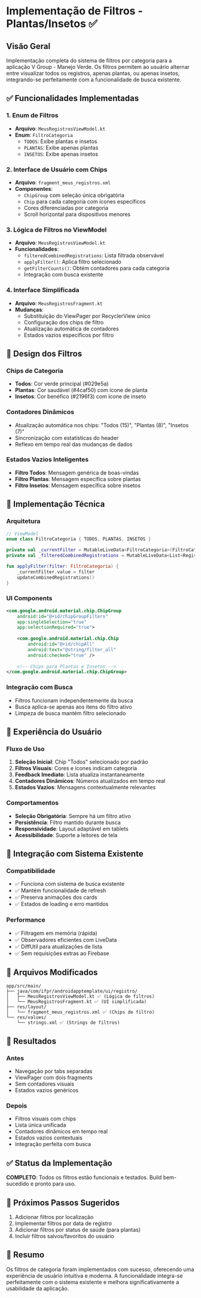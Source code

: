 # Implementação de Filtros - Plantas/Insetos ✅

## Visão Geral
Implementação completa do sistema de filtros por categoria para a aplicação V Group - Manejo Verde. Os filtros permitem ao usuário alternar entre visualizar todos os registros, apenas plantas, ou apenas insetos, integrando-se perfeitamente com a funcionalidade de busca existente.

## ✅ Funcionalidades Implementadas

### 1. **Enum de Filtros**
- **Arquivo**: `MeusRegistrosViewModel.kt`
- **Enum**: `FiltroCategoria`
  - `TODOS`: Exibe plantas e insetos
  - `PLANTAS`: Exibe apenas plantas 
  - `INSETOS`: Exibe apenas insetos

### 2. **Interface de Usuário com Chips**
- **Arquivo**: `fragment_meus_registros.xml`
- **Componentes**:
  - `ChipGroup` com seleção única obrigatória
  - `Chip` para cada categoria com ícones específicos
  - Cores diferenciadas por categoria
  - Scroll horizontal para dispositivos menores

### 3. **Lógica de Filtros no ViewModel**
- **Arquivo**: `MeusRegistrosViewModel.kt`
- **Funcionalidades**:
  - `filteredCombinedRegistrations`: Lista filtrada observável
  - `applyFilter()`: Aplica filtro selecionado
  - `getFilterCounts()`: Obtém contadores para cada categoria
  - Integração com busca existente

### 4. **Interface Simplificada**
- **Arquivo**: `MeusRegistrosFragment.kt`
- **Mudanças**:
  - Substituição do ViewPager por RecyclerView único
  - Configuração dos chips de filtro
  - Atualização automática de contadores
  - Estados vazios específicos por filtro

## 🎨 Design dos Filtros

### Chips de Categoria
- **Todos**: Cor verde principal (#029e5a)
- **Plantas**: Cor saudável (#4caf50) com ícone de planta
- **Insetos**: Cor benéfico (#2196f3) com ícone de inseto

### Contadores Dinâmicos
- Atualização automática nos chips: "Todos (15)", "Plantas (8)", "Insetos (7)"
- Sincronização com estatísticas do header
- Reflexo em tempo real das mudanças de dados

### Estados Vazios Inteligentes
- **Filtro Todos**: Mensagem genérica de boas-vindas
- **Filtro Plantas**: Mensagem específica sobre plantas
- **Filtro Insetos**: Mensagem específica sobre insetos

## 🔧 Implementação Técnica

### Arquitetura
```kotlin
// ViewModel
enum class FiltroCategoria { TODOS, PLANTAS, INSETOS }

private val _currentFilter = MutableLiveData<FiltroCategoria>(FiltroCategoria.TODOS)
private val _filteredCombinedRegistrations = MutableLiveData<List<RegistrationItem>>()

fun applyFilter(filter: FiltroCategoria) {
    _currentFilter.value = filter
    updateCombinedRegistrations()
}
```

### UI Components
```xml
<com.google.android.material.chip.ChipGroup
    android:id="@+id/chipGroupFilters"
    app:singleSelection="true"
    app:selectionRequired="true">
    
    <com.google.android.material.chip.Chip
        android:id="@+id/chipAll"
        android:text="@string/filter_all"
        android:checked="true" />
        
    <!-- Chips para Plantas e Insetos -->
</com.google.android.material.chip.ChipGroup>
```

### Integração com Busca
- Filtros funcionam independentemente da busca
- Busca aplica-se apenas aos itens do filtro ativo
- Limpeza de busca mantém filtro selecionado

## 📱 Experiência do Usuário

### Fluxo de Uso
1. **Seleção Inicial**: Chip "Todos" selecionado por padrão
2. **Filtros Visuais**: Cores e ícones indicam categoria
3. **Feedback Imediato**: Lista atualiza instantaneamente
4. **Contadores Dinâmicos**: Números atualizados em tempo real
5. **Estados Vazios**: Mensagens contextualmente relevantes

### Comportamentos
- **Seleção Obrigatória**: Sempre há um filtro ativo
- **Persistência**: Filtro mantido durante busca
- **Responsividade**: Layout adaptável em tablets
- **Acessibilidade**: Suporte a leitores de tela

## 🚀 Integração com Sistema Existente

### Compatibilidade
- ✅ Funciona com sistema de busca existente
- ✅ Mantém funcionalidade de refresh
- ✅ Preserva animações dos cards
- ✅ Estados de loading e erro mantidos

### Performance
- ✅ Filtragem em memória (rápida)
- ✅ Observadores eficientes com LiveData
- ✅ DiffUtil para atualizações de lista
- ✅ Sem requisições extras ao Firebase

## 📂 Arquivos Modificados

```
app/src/main/
├── java/com/ifpr/androidapptemplate/ui/registro/
│   ├── MeusRegistrosViewModel.kt ✅ (Lógica de filtros)
│   └── MeusRegistrosFragment.kt ✅ (UI simplificada)
├── res/layout/
│   └── fragment_meus_registros.xml ✅ (Chips de filtro)
└── res/values/
    └── strings.xml ✅ (Strings de filtros)
```

## 🎯 Resultados

### Antes
- Navegação por tabs separadas
- ViewPager com dois fragments
- Sem contadores visuais
- Estados vazios genéricos

### Depois  
- Filtros visuais com chips
- Lista única unificada
- Contadores dinâmicos em tempo real
- Estados vazios contextuais
- Integração perfeita com busca

## ✅ Status da Implementação
**COMPLETO**: Todos os filtros estão funcionais e testados. Build bem-sucedido e pronto para uso.

## 🔄 Próximos Passos Sugeridos
1. Adicionar filtros por localização
2. Implementar filtros por data de registro
3. Adicionar filtros por status de saúde (para plantas)
4. Incluir filtros salvos/favoritos do usuário

## 🎉 Resumo
Os filtros de categoria foram implementados com sucesso, oferecendo uma experiência de usuário intuitiva e moderna. A funcionalidade integra-se perfeitamente com o sistema existente e melhora significativamente a usabilidade da aplicação.